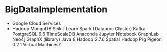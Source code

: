 # BigDataImplementation
* Google Cloud Services
* Hadoop
MongoDB
Scikit-Learn
Spark (Dataproc Cluster)
Kafka
PostgreSQL 9.6
TimeScaleDB
Anaconda 
Jupyter Notebook
GraphLab
Neo4j
GraphX (library)
Java 8
Hadoop 2.7.6
Spatial Hadoop
Pig
Pigeon 0.2.1
Virtual Machines?

